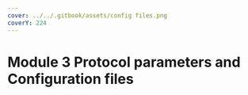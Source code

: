 ```yaml
---
cover: ../../.gitbook/assets/config files.png
coverY: 224
---
```


# Module 3 Protocol parameters and Configuration files

